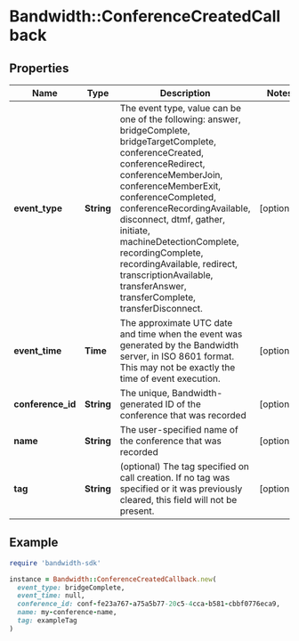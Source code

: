 # Bandwidth::ConferenceCreatedCallback

## Properties

| Name | Type | Description | Notes |
| ---- | ---- | ----------- | ----- |
| **event_type** | **String** | The event type, value can be one of the following: answer, bridgeComplete, bridgeTargetComplete, conferenceCreated, conferenceRedirect, conferenceMemberJoin, conferenceMemberExit, conferenceCompleted, conferenceRecordingAvailable, disconnect, dtmf, gather, initiate, machineDetectionComplete, recordingComplete, recordingAvailable, redirect, transcriptionAvailable, transferAnswer, transferComplete, transferDisconnect. | [optional] |
| **event_time** | **Time** | The approximate UTC date and time when the event was generated by the Bandwidth server, in ISO 8601 format. This may not be exactly the time of event execution. | [optional] |
| **conference_id** | **String** | The unique, Bandwidth-generated ID of the conference that was recorded | [optional] |
| **name** | **String** | The user-specified name of the conference that was recorded | [optional] |
| **tag** | **String** | (optional) The tag specified on call creation. If no tag was specified or it was previously cleared, this field will not be present. | [optional] |

## Example

```ruby
require 'bandwidth-sdk'

instance = Bandwidth::ConferenceCreatedCallback.new(
  event_type: bridgeComplete,
  event_time: null,
  conference_id: conf-fe23a767-a75a5b77-20c5-4cca-b581-cbbf0776eca9,
  name: my-conference-name,
  tag: exampleTag
)
```


